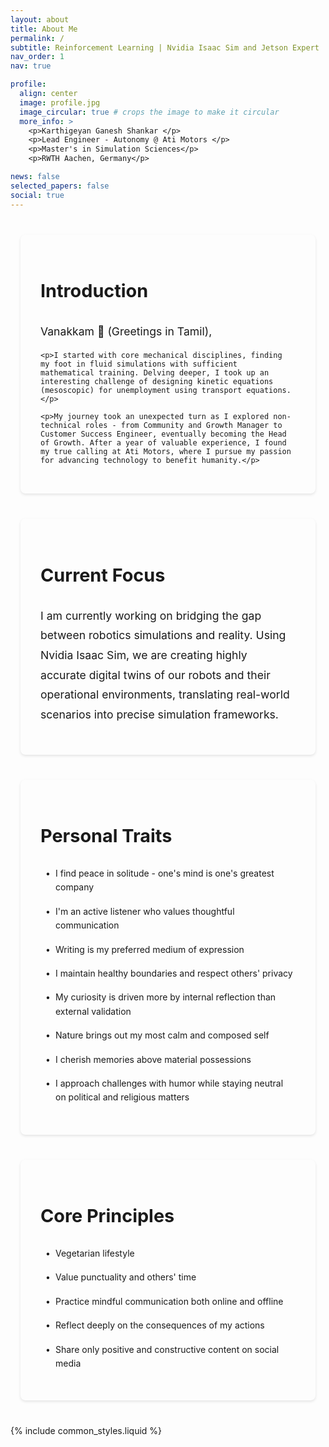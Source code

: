 ```yaml
---
layout: about
title: About Me
permalink: /
subtitle: Reinforcement Learning | Nvidia Isaac Sim and Jetson Expert | VSLAM and Foundational models
nav_order: 1
nav: true

profile:
  align: center
  image: profile.jpg
  image_circular: true # crops the image to make it circular
  more_info: >
    <p>Karthigeyan Ganesh Shankar </p>
    <p>Lead Engineer - Autonomy @ Ati Motors </p>
    <p>Master's in Simulation Sciences</p>
    <p>RWTH Aachen, Germany</p>

news: false
selected_papers: false
social: true
---
```


<style>
.profile {
  width: 100%;
  max-width: 300px;
  margin: 0 auto 3rem auto;
  text-align: center;
}

.profile .more-info {
  margin: 1rem 0;
  font-family: monospace;
}

.profile .more-info p {
  margin: 0.5rem 0;
  color: var(--global-text-color);
  font-size: 1.1rem;
}

/* Add profile image specific styling */
.profile img {
  max-width: 200px;
  height: auto;
  border-radius: 50%;
  margin-bottom: 1.5rem;
  box-shadow: 0 2px 4px rgba(0,0,0,0.1);
}

.main-content {
  max-width: 800px;
  margin: 0 auto;
  padding: 0 1rem;
}

.section {
  margin: 2.5rem 0;
  padding: 2rem;
  background: var(--global-bg-color);
  border-radius: 8px;
  box-shadow: 0 2px 4px rgba(0,0,0,0.1);
  border: 1px solid var(--global-divider-color);
}

.section-title {
  color: var(--global-theme-color);
  font-size: 1.8rem;
  margin-bottom: 1.5rem;
  padding-bottom: 0.5rem;
  border-bottom: 2px solid var(--global-theme-color);
}

.section p {
  color: var(--global-text-color);
  line-height: 1.8;
  font-size: 1.1rem;
  margin: 1rem 0;
}

.list-styled {
  list-style-type: none;
  padding-left: 0;
}

.list-styled li {
  margin: 1rem 0;
  position: relative;
  padding-left: 1.5rem;
  color: var(--global-text-color);
  line-height: 1.6;
}

.list-styled li:before {
  content: "•";
  position: absolute;
  left: 0.5rem;
  color: var(--global-theme-color);
}

@media (max-width: 768px) {
  .main-content {
    padding: 0 0.5rem;
  }
  
  .section {
    padding: 1.5rem;
  }
  
  .profile {
    max-width: 250px;
  }
}
</style>

<div class="main-content">
  <!-- Introduction Section -->
  <div class="section">
    <h2 class="section-title">Introduction</h2>
    <p>Vanakkam 🙏 (Greetings in Tamil),</p>
    
    <p>I started with core mechanical disciplines, finding my foot in fluid simulations with sufficient mathematical training. Delving deeper, I took up an interesting challenge of designing kinetic equations (mesoscopic) for unemployment using transport equations.</p>
    
    <p>My journey took an unexpected turn as I explored non-technical roles - from Community and Growth Manager to Customer Success Engineer, eventually becoming the Head of Growth. After a year of valuable experience, I found my true calling at Ati Motors, where I pursue my passion for advancing technology to benefit humanity.</p>
  </div>

  <!-- Current Work Section -->
  <div class="section">
    <h2 class="section-title">Current Focus</h2>
    <p>I am currently working on bridging the gap between robotics simulations and reality. Using Nvidia Isaac Sim, we are creating highly accurate digital twins of our robots and their operational environments, translating real-world scenarios into precise simulation frameworks.</p>
  </div>

  <!-- Personal Traits Section -->
  <div class="section">
    <h2 class="section-title">Personal Traits</h2>
    <ul class="list-styled">
      <li>I find peace in solitude - one's mind is one's greatest company</li>
      <li>I'm an active listener who values thoughtful communication</li>
      <li>Writing is my preferred medium of expression</li>
      <li>I maintain healthy boundaries and respect others' privacy</li>
      <li>My curiosity is driven more by internal reflection than external validation</li>
      <li>Nature brings out my most calm and composed self</li>
      <li>I cherish memories above material possessions</li>
      <li>I approach challenges with humor while staying neutral on political and religious matters</li>
    </ul>
  </div>

  <!-- Principles Section -->
  <div class="section">
    <h2 class="section-title">Core Principles</h2>
    <ul class="list-styled">
      <li>Vegetarian lifestyle</li>
      <li>Value punctuality and others' time</li>
      <li>Practice mindful communication both online and offline</li>
      <li>Reflect deeply on the consequences of my actions</li>
      <li>Share only positive and constructive content on social media</li>
    </ul>
  </div>
</div>

{% include common_styles.liquid %}

